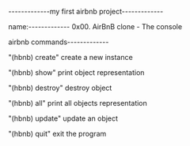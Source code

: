 -------------my first airbnb project-------------

name:-------------
0x00. AirBnB clone - The console


airbnb commands-------------

"(hbnb) create"              create a new instance

"(hbnb) show"                print object representation

"(hbnb) destroy"             destroy object

"(hbnb) all"                 print all objects representation

"(hbnb) update"              update an object

"(hbnb) quit"                exit the program
